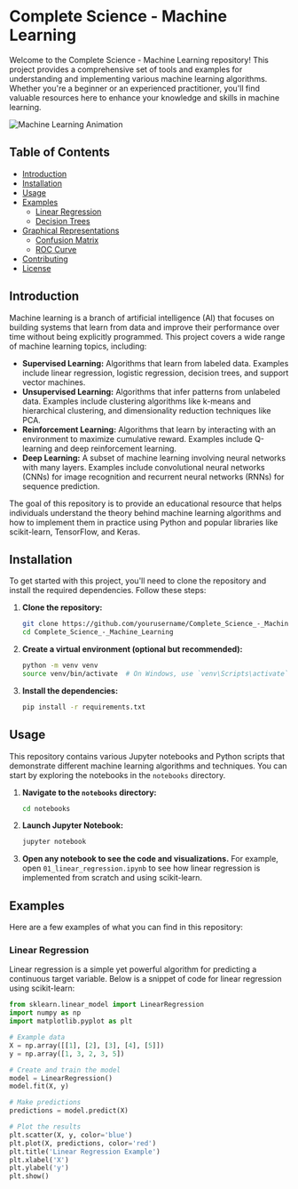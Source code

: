# Complete Science - Machine Learning

Welcome to the Complete Science - Machine Learning repository! This project provides a comprehensive set of tools and examples for understanding and implementing various machine learning algorithms. Whether you're a beginner or an experienced practitioner, you'll find valuable resources here to enhance your knowledge and skills in machine learning.

![Machine Learning Animation](https://example.com/machine_learning_animation.gif)

## Table of Contents
- [Introduction](#introduction)
- [Installation](#installation)
- [Usage](#usage)
- [Examples](#examples)
  - [Linear Regression](#linear-regression)
  - [Decision Trees](#decision-trees)
- [Graphical Representations](#graphical-representations)
  - [Confusion Matrix](#confusion-matrix)
  - [ROC Curve](#roc-curve)
- [Contributing](#contributing)
- [License](#license)

## Introduction

Machine learning is a branch of artificial intelligence (AI) that focuses on building systems that learn from data and improve their performance over time without being explicitly programmed. This project covers a wide range of machine learning topics, including:

- **Supervised Learning:** Algorithms that learn from labeled data. Examples include linear regression, logistic regression, decision trees, and support vector machines.
- **Unsupervised Learning:** Algorithms that infer patterns from unlabeled data. Examples include clustering algorithms like k-means and hierarchical clustering, and dimensionality reduction techniques like PCA.
- **Reinforcement Learning:** Algorithms that learn by interacting with an environment to maximize cumulative reward. Examples include Q-learning and deep reinforcement learning.
- **Deep Learning:** A subset of machine learning involving neural networks with many layers. Examples include convolutional neural networks (CNNs) for image recognition and recurrent neural networks (RNNs) for sequence prediction.

The goal of this repository is to provide an educational resource that helps individuals understand the theory behind machine learning algorithms and how to implement them in practice using Python and popular libraries like scikit-learn, TensorFlow, and Keras.

## Installation

To get started with this project, you'll need to clone the repository and install the required dependencies. Follow these steps:

1. **Clone the repository:**
    ```bash
    git clone https://github.com/yourusername/Complete_Science_-_Machine_Learning.git
    cd Complete_Science_-_Machine_Learning
    ```

2. **Create a virtual environment (optional but recommended):**
    ```bash
    python -m venv venv
    source venv/bin/activate  # On Windows, use `venv\Scripts\activate`
    ```

3. **Install the dependencies:**
    ```bash
    pip install -r requirements.txt
    ```

## Usage

This repository contains various Jupyter notebooks and Python scripts that demonstrate different machine learning algorithms and techniques. You can start by exploring the notebooks in the `notebooks` directory.

1. **Navigate to the `notebooks` directory:**
    ```bash
    cd notebooks
    ```

2. **Launch Jupyter Notebook:**
    ```bash
    jupyter notebook
    ```

3. **Open any notebook to see the code and visualizations.**
    For example, open `01_linear_regression.ipynb` to see how linear regression is implemented from scratch and using scikit-learn.

## Examples

Here are a few examples of what you can find in this repository:

### Linear Regression

Linear regression is a simple yet powerful algorithm for predicting a continuous target variable. Below is a snippet of code for linear regression using scikit-learn:

```python
from sklearn.linear_model import LinearRegression
import numpy as np
import matplotlib.pyplot as plt

# Example data
X = np.array([[1], [2], [3], [4], [5]])
y = np.array([1, 3, 2, 3, 5])

# Create and train the model
model = LinearRegression()
model.fit(X, y)

# Make predictions
predictions = model.predict(X)

# Plot the results
plt.scatter(X, y, color='blue')
plt.plot(X, predictions, color='red')
plt.title('Linear Regression Example')
plt.xlabel('X')
plt.ylabel('y')
plt.show()
